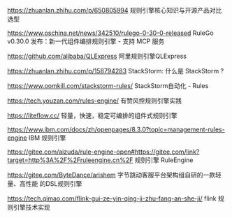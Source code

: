 https://zhuanlan.zhihu.com/p/650805994    规则引擎核心知识与开源产品对比选型

https://www.oschina.net/news/342510/rulego-0-30-0-released     RuleGo v0.30.0 发布：新一代组件编排规则引擎 - 支持 MCP 服务

https://github.com/alibaba/QLExpress    阿里规则引擎QLExpress 

https://zhuanlan.zhihu.com/p/158794283   StackStorm: 什么是 StackStorm ?

https://www.oomkill.com/stackstorm-rules/     StackStorm自动化 - Rules

https://tech.youzan.com/rules-engine/   有赞风控规则引擎实践

https://liteflow.cc/   轻量，快速，稳定可编排的组件式规则引擎

https://www.ibm.com/docs/zh/openpages/8.3.0?topic=management-rules-engine    IBM 规则引擎

https://gitee.com/aizuda/rule-engine-open#https://gitee.com/link?target=http%3A%2F%2Fruleengine.cn%2F    规则引擎 RuleEngine

https://gitee.com/ByteDance/arishem   字节跳动客服平台架构组自研的一款轻量、高性能 的DSL规则引擎

https://tech.qimao.com/flink-gui-ze-yin-qing-ji-zhu-fang-an-she-ji/   flink 规则引擎技术实现

